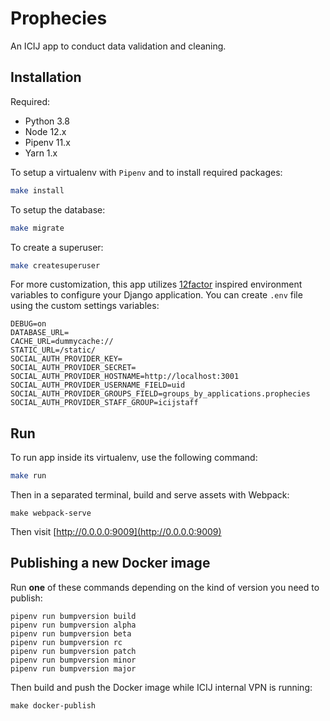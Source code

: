 # Prophecies

An ICIJ app to conduct data validation and cleaning.

## Installation

Required:

* Python 3.8
* Node 12.x
* Pipenv 11.x
* Yarn 1.x

To setup a virtualenv with `Pipenv` and to install required packages:

```bash
make install
```

To setup the database:

```bash
make migrate
```

To create a superuser:

```bash
make createsuperuser
```

For more customization, this app utilizes [12factor](https://www.12factor.net/)
inspired environment variables to configure your Django application. You can
create `.env` file using the custom settings variables:

```
DEBUG=on
DATABASE_URL=
CACHE_URL=dummycache://
STATIC_URL=/static/
SOCIAL_AUTH_PROVIDER_KEY=
SOCIAL_AUTH_PROVIDER_SECRET=
SOCIAL_AUTH_PROVIDER_HOSTNAME=http://localhost:3001
SOCIAL_AUTH_PROVIDER_USERNAME_FIELD=uid
SOCIAL_AUTH_PROVIDER_GROUPS_FIELD=groups_by_applications.prophecies
SOCIAL_AUTH_PROVIDER_STAFF_GROUP=icijstaff
```

## Run

To run app inside its virtualenv, use the following command:

```bash
make run
```

Then in a separated terminal, build and serve assets with Webpack:

```
make webpack-serve
```

Then visit [http://0.0.0.0:9009](http://0.0.0.0:9009)

## Publishing a new Docker image

Run **one** of these commands depending on the kind of version you need to publish:

```
pipenv run bumpversion build
pipenv run bumpversion alpha
pipenv run bumpversion beta
pipenv run bumpversion rc
pipenv run bumpversion patch
pipenv run bumpversion minor
pipenv run bumpversion major
```

Then build and push the Docker image while ICIJ internal VPN is running:

```
make docker-publish
```

